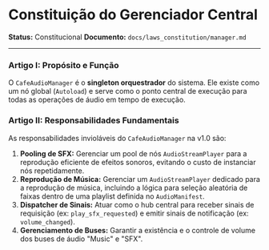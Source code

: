 # Constituição do Gerenciador Central

**Status:** Constitucional
**Documento:** `docs/laws_constitution/manager.md`

---

### **Artigo I: Propósito e Função**

O `CafeAudioManager` é o **singleton orquestrador** do sistema. Ele existe como um nó global (`Autoload`) e serve como o ponto central de execução para todas as operações de áudio em tempo de execução.

### **Artigo II: Responsabilidades Fundamentais**

As responsabilidades invioláveis do `CafeAudioManager` na v1.0 são:

1.  **Pooling de SFX:** Gerenciar um pool de nós `AudioStreamPlayer` para a reprodução eficiente de efeitos sonoros, evitando o custo de instanciar nós repetidamente.
2.  **Reprodução de Música:** Gerenciar um `AudioStreamPlayer` dedicado para a reprodução de música, incluindo a lógica para seleção aleatória de faixas dentro de uma playlist definida no `AudioManifest`.
3.  **Dispatcher de Sinais:** Atuar como o hub central para receber sinais de requisição (ex: `play_sfx_requested`) e emitir sinais de notificação (ex: `volume_changed`).
4.  **Gerenciamento de Buses:** Garantir a existência e o controle de volume dos buses de áudio "Music" e "SFX".
